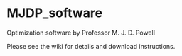 # MJDP_software
Optimization software by Professor M. J. D. Powell

Please see the wiki for details and download instructions.
